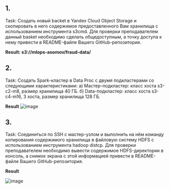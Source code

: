 ## 1. 
Task:
Создать новый backet в Yandex Cloud Object Storage и скопировать
в него содержимое предоставленного Вам хранилища с использованием инструмента s3cmd. Для проверки преподавателем данный basket необходимо
сделать общедоступным, а точку доступа к нему привести в README-файле
Вашего GitHub-репозитория.

**Result:
s3://mlops-asomov/fraud-data/**

## 2. 
Task:
Создать Spark-кластер в Data Proc с двумя подкластерами со следующими характеристиками:
а) Мастер-подкластер: класс хоста s3-c2-m8, размер хранилища 40 ГБ.
б) Data-подкластер: класс хоста s3-c4-m16, 3 хоста, размер хранилища
128 ГБ.

**Result**
![image](https://github.com/aleks73337/OTUS-mlops-homeworks/assets/32843048/9becdff1-257d-4bf5-8b45-03b4dc648b80)


## 3. 
Task:
Соединиться по SSH с мастер-узлом и выполнить на нём команду копирования содержимого хранилища в файловую систему HDFS с использованием инструмента hadoop distcp. Для проверки преподавателем необходимо вывести содержимое HDFS-директории в консоль, а снимок экрана с этой информацией привести в README-файле Вашего GitHub-репозитория.

**Result**

![image](https://github.com/aleks73337/OTUS-mlops-homeworks/assets/32843048/429c0536-ded6-4213-a5e3-90886bc6931c)
